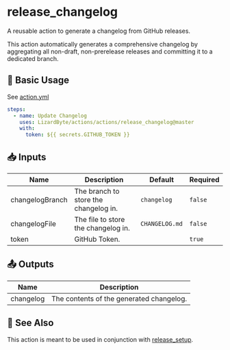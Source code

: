 # release_changelog

A reusable action to generate a changelog from GitHub releases.

This action automatically generates a comprehensive changelog by aggregating all non-draft, non-prerelease releases
and committing it to a dedicated branch.

## 🚀 Basic Usage

See [action.yml](action.yml)

```yaml
steps:
  - name: Update Changelog
    uses: LizardByte/actions/actions/release_changelog@master
    with:
      token: ${{ secrets.GITHUB_TOKEN }}
```

## 📥 Inputs

| Name            | Description                           | Default        | Required |
|-----------------|---------------------------------------|----------------|----------|
| changelogBranch | The branch to store the changelog in. | `changelog`    | `false`  |
| changelogFile   | The file to store the changelog in.   | `CHANGELOG.md` | `false`  |
| token           | GitHub Token.                         |                | `true`   |

## 📤 Outputs

| Name      | Description                              |
|-----------|------------------------------------------|
| changelog | The contents of the generated changelog. |

## 🔗 See Also

This action is meant to be used in conjunction with [release_setup](../release_setup).
